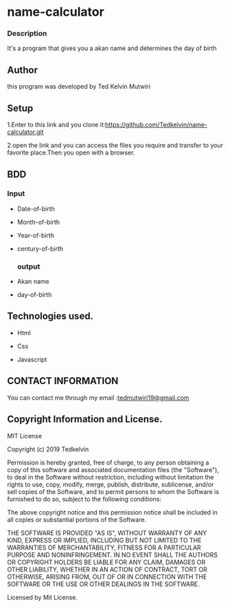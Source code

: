 # name-calculator

### Description

It's a program that gives you a akan name and determines the day of birth

## Author
this program was developed by Ted Kelvin Mutwiri

## Setup
1.Enter to this link and you clone it:https://github.com/Tedkelvin/name-calculator.git

2.open the link and you can access the files you require and transfer to your favorite place.Then you open with a browser.

## BDD
   ### Input

* Date-of-birth

* Month-of-birth

* Year-of-birth

* century-of-birth

   ### output

* Akan name

* day-of-birth

## Technologies used.

* Html

* Css

* Javascript

## CONTACT INFORMATION

You can contact me through my email :<a>tedmutwiri19@gmail.com</a>

## Copyright Information and License.

MIT License

Copyright (c) 2019 Tedkelvin

Permission is hereby granted, free of charge, to any person obtaining a copy
of this software and associated documentation files (the "Software"), to deal
in the Software without restriction, including without limitation the rights
to use, copy, modify, merge, publish, distribute, sublicense, and/or sell
copies of the Software, and to permit persons to whom the Software is
furnished to do so, subject to the following conditions:

The above copyright notice and this permission notice shall be included in all
copies or substantial portions of the Software.

THE SOFTWARE IS PROVIDED "AS IS", WITHOUT WARRANTY OF ANY KIND, EXPRESS OR
IMPLIED, INCLUDING BUT NOT LIMITED TO THE WARRANTIES OF MERCHANTABILITY,
FITNESS FOR A PARTICULAR PURPOSE AND NONINFRINGEMENT. IN NO EVENT SHALL THE
AUTHORS OR COPYRIGHT HOLDERS BE LIABLE FOR ANY CLAIM, DAMAGES OR OTHER
LIABILITY, WHETHER IN AN ACTION OF CONTRACT, TORT OR OTHERWISE, ARISING FROM,
OUT OF OR IN CONNECTION WITH THE SOFTWARE OR THE USE OR OTHER DEALINGS IN THE
SOFTWARE.

Licensed by<a> Mit License.</a>
